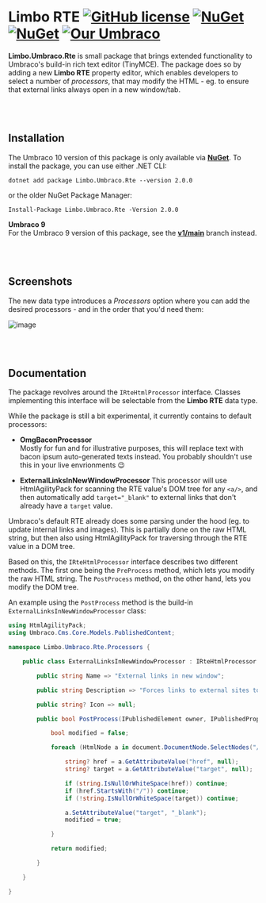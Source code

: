 # Limbo RTE [![GitHub license](https://img.shields.io/badge/license-MIT-blue.svg)](LICENSE.md) [![NuGet](https://img.shields.io/nuget/vpre/Limbo.Umbraco.Rte.svg)](https://www.nuget.org/packages/Limbo.Umbraco.Rte) [![NuGet](https://img.shields.io/nuget/dt/Limbo.Umbraco.Rte.svg)](https://www.nuget.org/packages/Limbo.Umbraco.Rte) [![Our Umbraco](https://img.shields.io/badge/our-umbraco-%233544B1)](https://our.umbraco.com/packages/backoffice-extensions/limbo-rte/)

**Limbo.Umbraco.Rte** is small package that brings extended functionality to Umbraco's build-in rich text editor (TinyMCE). The package does so by adding a new **Limbo RTE** property editor, which enables developers to select a number of *processors*, that may modify the HTML - eg. to ensure that external links always open in a new window/tab.




<br /><br />

## Installation

The Umbraco 10 version of this package is only available via [**NuGet**](https://www.nuget.org/packages/Limbo.Umbraco.Rte/2.0.0). To install the package, you can use either .NET CLI:

```
dotnet add package Limbo.Umbraco.Rte --version 2.0.0
```

or the older NuGet Package Manager:

```
Install-Package Limbo.Umbraco.Rte -Version 2.0.0
```

**Umbraco 9**  
For the Umbraco 9 version of this package, see the [**v1/main**](https://github.com/abjerner/Limbo.Umbraco.Rte/tree/v1/main) branch instead.




<br /><br />

## Screenshots

The new data type introduces a *Processors* option where you can add the desired processors - and in the order that you'd need them:

![image](https://user-images.githubusercontent.com/3634580/185799113-753cbcf0-a18f-434a-81a9-3b612606f122.png)




<br /><br />

## Documentation

The package revolves around the `IRteHtmlProcessor` interface. Classes implementing this interface will be selectable from the **Limbo RTE** data type.

While the package is still a bit experimental, it currently contains to default processors:

- **OmgBaconProcessor**  
Mostly for fun and for illustrative purposes, this will replace text with bacon ipsum auto-generated texts instead. You probably shouldn't use this in your live envrionments :wink:

- **ExternalLinksInNewWindowProcessor**
This processor will use HtmlAgilityPack for scanning the RTE value's DOM tree for any `<a/>`, and then automatically add `target="_blank"` to external links that don't already have a `target` value.

Umbraco's default RTE already does some parsing under the hood (eg. to update internal links and images). This is partially done on the raw HTML string, but then also using HtmlAgilityPack for traversing through the RTE value in a DOM tree.

Based on this, the `IRteHtmlProcessor` interface describes two different methods. The first one being the `PreProcess` method, which lets you modify the raw HTML string. The `PostProcess` method, on the other hand, lets you modify the DOM tree.

An example using the `PostProcess` method is the build-in `ExternalLinksInNewWindowProcessor` class:

```csharp
using HtmlAgilityPack;
using Umbraco.Cms.Core.Models.PublishedContent;

namespace Limbo.Umbraco.Rte.Processors {

    public class ExternalLinksInNewWindowProcessor : IRteHtmlProcessor {

        public string Name => "External links in new window";

        public string Description => "Forces links to external sites to open in new windows if a '_target' value isn't already set.";

        public string? Icon => null;

        public bool PostProcess(IPublishedElement owner, IPublishedPropertyType propertyType, bool preview, HtmlDocument document) {

            bool modified = false;

            foreach (HtmlNode a in document.DocumentNode.SelectNodes("//a")) {

                string? href = a.GetAttributeValue("href", null);
                string? target = a.GetAttributeValue("target", null);

                if (string.IsNullOrWhiteSpace(href)) continue;
                if (href.StartsWith("/")) continue;
                if (!string.IsNullOrWhiteSpace(target)) continue;

                a.SetAttributeValue("target", "_blank");
                modified = true;

            }

            return modified;

        }

    }

}
```
